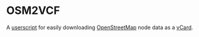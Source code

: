 # OSM2VCF

A [userscript](https://en.wikipedia.org/wiki/Userscript_manager) for easily downloading [OpenStreetMap](https://www.openstreetmap.org/) node data as a [vCard](https://en.wikipedia.org/wiki/VCard).
